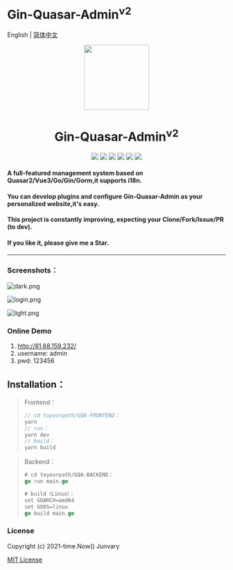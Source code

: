 <h1>Gin-Quasar-Admin<sup>v2</sup></h1>

English | [简体中文](README.md)

<div align=center>
<img src="https://i.loli.net/2020/12/14/cnJoF9r1BXY7Da5.png" width=150" height="150" />
<h1>Gin-Quasar-Admin<sup>v2</sup></h1>
<img src="https://img.shields.io/badge/Vue-3.2.33-brightgreen"/> 
<img src="https://img.shields.io/badge/Quasar-2.10.0-brightgreen"/>                          
<img src="https://img.shields.io/badge/Go-1.19.2-brightgreen"/>                          
<img src="https://img.shields.io/badge/Gin-1.8.1-brightgreen"/>                              
<img src="https://img.shields.io/badge/Gorm-1.24.0-brightgreen"/>                  
<img src="https://img.shields.io/badge/License-MIT-brightgreen"/>                                                                 </div>



#### A full-featured management system based on Quasar2/Vue3/Go/Gin/Gorm,it supports i18n.

#### You can develop plugins and configure Gin-Quasar-Admin as your personalized website,it's easy.

#### This project is constantly improving, expecting your Clone/Fork/Issue/PR (to dev). 

#### If you like it, please give me a Star.

***

### Screenshots：

![dark.png](https://s2.loli.net/2022/10/03/YB8eZkGusUpCjtS.png)

![login.png](https://s2.loli.net/2022/10/03/Yjw4zf5NkemI3Vy.png)



![light.png](https://s2.loli.net/2022/10/03/Oe2LasKRfV9gJyC.png)

### Online Demo

1. http://81.68.159.232/
2. username: admin
3. pwd: 123456

## Installation：

> Frontend：
>
> ```js
> // cd toyourpath/GQA-FRONTEND：
> yarn
> // run：
> yarn dev
> // build：
> yarn build
> ```

> Backend：
> 
> ```go
> # cd toyourpath/GQA-BACKEND：
> go run main.go
> 
> # build（Linux）：
> set GOARCH=amd64
> set GOOS=linux
> go build main.go
> ```

### License

Copyright (c) 2021-time.Now()    Junvary

[MIT License](https://github.com/Junvary/gin-quasar-admin/blob/main/LICENSE)
